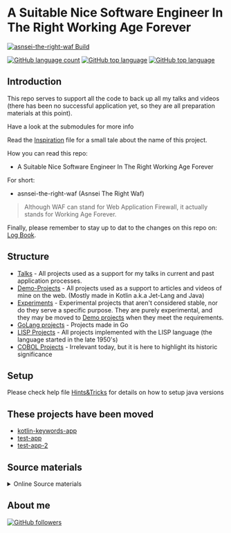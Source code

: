 # A Suitable Nice Software Engineer In The Right Working Age Forever

[![asnsei-the-right-waf Build](https://github.com/jesperancinha/asnsei-the-right-waf/actions/workflows/asnsei-the-right-waf.yml/badge.svg)](https://github.com/jesperancinha/asnsei-the-right-waf/actions/workflows/asnsei-the-right-waf.yml)

[![GitHub language count](https://img.shields.io/github/languages/count/jesperancinha/asnsei-the-right-waf.svg)](https://github.com/jesperancinha/asnsei-the-right-waf)
[![GitHub top language](https://img.shields.io/github/languages/top/jesperancinha/asnsei-the-right-waf.svg)](https://github.com/jesperancinha/asnsei-the-right-waf)
[![GitHub top language](https://img.shields.io/github/languages/code-size/jesperancinha/asnsei-the-right-waf.svg)](https://github.com/jesperancinha/asnsei-the-right-waf)

## Introduction

This repo serves to support all the code to back up all my talks and videos (there has been no successful application yet, so they are all preparation materials at this point).

Have a look at the submodules for more info

Read the [Inspiration](Inspiration.md) file for a small tale about the name of this project.
 
How you can read this repo:

-   A Suitable Nice Software Engineer In The Right Working Age Forever

For short:

-   asnsei-the-right-waf (Asnsei The Right Waf)

> Although WAF can stand for Web Application Firewall, it actually stands for Working Age Forever.

Finally, please remember to stay up to dat to the changes on this repo on: [Log Book](./LogBook.md).

## Structure

-   [Talks](./talks) - All projects used as a support for my talks in current and past application processes.
-   [Demo-Projects](./demo-projects) - All projects used as a support to articles and videos of mine on the web. (Mostly made in Kotlin a.k.a Jet-Lang and Java)
-   [Experiments](./experiments) - Experimental projects that aren't considered stable, nor do they serve a specific purpose. They are purely experimental, and they may be moved to [Demo projects](./demo-projects) when they meet the requirements.
-   [GoLang projects](./golang-projects) - Projects made in Go
-   [LISP Projects](./lisp-projects) - All projects implemented with the LISP language (the language started in the late 1950's)
-   [COBOL Projects](./cobol-projects) - Irrelevant today, but it is here to highlight its historic significance

## Setup

Please check help file [Hints&Tricks](https://github.com/jesperancinha/project-signer/blob/master/project-signer-templates/Hints&Tricks.md) for details on how to setup java versions

## These projects have been moved

-   [kotlin-keywords-app](https://github.com/jesperancinha/asnsei-the-right-waf-android/tree/main/kotlin-keywords-app)
-   [test-app](https://github.com/jesperancinha/asnsei-the-right-waf-android/tree/main/test-app)
-   [test-app-2](https://github.com/jesperancinha/asnsei-the-right-waf-android/tree/main/test-app-2)

## Source materials

<details>

<summary>Online Source materials</summary>

---
-   [NLJUG speaker academy 2022 - session 1](https://www.slideshare.net/BertJanSchrijver/nljug-speaker-academy-2022-session-1)
-   [How to Write an Abstract by Philip Koopman, Carnegie Mellon University](http://users.ece.cmu.edu/~koopman/essays/abstract.html)
-   [Ex Ordo's How to write an abstract for a conference](https://www.exordo.com/blog/how-to-write-an-abstract-for-a-conference/)
---
</details>

## About me

[![GitHub followers](https://img.shields.io/github/followers/jesperancinha.svg?label=Jesperancinha&style=for-the-badge&logo=github&color=grey "GitHub")](https://github.com/jesperancinha)
